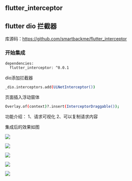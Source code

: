## flutter_interceptor
## flutter dio 拦截器

库源码：https://github.com/smartbackme/flutter_interceptor

### 开始集成

```bash
dependencies:
  flutter_interceptor: ^0.0.1
```

dio添加拦截器

```bash
_dio.interceptors.add(UiNetInterceptor())
```

页面插入浮动窗体

```bash
Overlay.of(context)?.insert(InterceptorDraggable());
```

功能介绍：
1、请求可视化
2、可以复制请求内容

集成后的效果如图

![](art/1.jpg)

![](art/2.jpg)

![](art/3.jpg)

![](art/4.jpg)

![](art/5.jpg)

